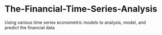 # The-Financial-Time-Series-Analysis

Using various time series econometric models to analysis, model, and predict the financial data
